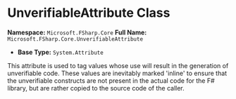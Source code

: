 # UnverifiableAttribute Class

**Namespace:** `Microsoft.FSharp.Core`
**Full Name:** `Microsoft.FSharp.Core.UnverifiableAttribute`
- **Base Type:** `System.Attribute`

This attribute is used to tag values whose use will result in the generation
 of unverifiable code. These values are inevitably marked 'inline' to ensure that
 the unverifiable constructs are not present in the actual code for the F# library,
 but are rather copied to the source code of the caller.